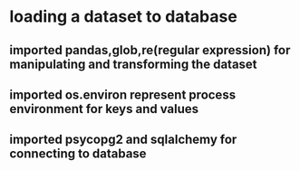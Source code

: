 # loading a dataset to database
## imported  pandas,glob,re(regular expression) for manipulating and transforming the dataset
## imported os.environ represent process environment for keys and values
## imported psycopg2 and sqlalchemy for connecting to database
